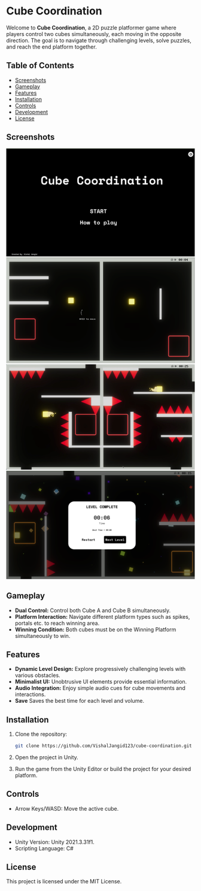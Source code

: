 # Cube Coordination

Welcome to **Cube Coordination**, a 2D puzzle platformer game where players control two cubes simultaneously, each moving in the opposite direction. The goal is to navigate through challenging levels, solve puzzles, and reach the end platform together.

## Table of Contents

- [Screenshots](#screenshots)
- [Gameplay](#gameplay)
- [Features](#features)
- [Installation](#installation)
- [Controls](#controls)
- [Development](#development)
- [License](#license)

## Screenshots
![Cube Coordination Main Menu](Screenshots/SS_0.png)
![Cube Coordination Level](Screenshots/SS_1.png)
![Cube Coordination Level](Screenshots/SS_2.png)
![Cube Coordination Level](Screenshots/SS_3.png)

## Gameplay

- **Dual Control:** Control both Cube A and Cube B simultaneously.
- **Platform Interaction:** Navigate different platform types such as spikes, portals etc. to reach winning area.
- **Winning Condition:** Both cubes must be on the Winning Platform simultaneously to win.


## Features

- **Dynamic Level Design:** Explore progressively challenging levels with various obstacles.
- **Minimalist UI:** Unobtrusive UI elements provide essential information.
- **Audio Integration:** Enjoy simple audio cues for cube movements and interactions.
- **Save** Saves the best time for each level and volume.

## Installation

1. Clone the repository:

   ```bash
   git clone https://github.com/VishalJangid123/cube-coordination.git
   ```
2. Open the project in Unity.
3. Run the game from the Unity Editor or build the project for your desired platform.

## Controls
* Arrow Keys/WASD: Move the active cube.

## Development
* Unity Version: Unity 2021.3.31f1.
* Scripting Language: C#


## License
This project is licensed under the MIT License.

   
